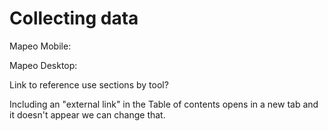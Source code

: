 # Collecting data

Mapeo Mobile:



Mapeo Desktop:

Link to reference use sections by tool?

Including an "external link" in the Table of contents opens in a new tab and it doesn't appear we can change that.

